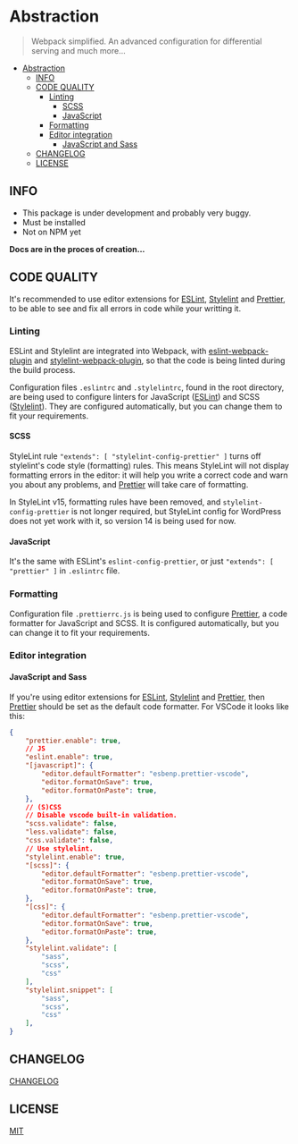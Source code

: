 # Abstraction

> Webpack simplified. An advanced configuration for differential serving and much more...

- [Abstraction](#abstraction)
	- [INFO](#info)
	- [CODE QUALITY](#code-quality)
		- [Linting](#linting)
			- [SCSS](#scss)
			- [JavaScript](#javascript)
		- [Formatting](#formatting)
		- [Editor integration](#editor-integration)
			- [JavaScript and Sass](#javascript-and-sass)
	- [CHANGELOG](#changelog)
	- [LICENSE](#license)

## INFO

- This package is under development and probably very buggy.
- Must be installed
- Not on NPM yet

**Docs are in the proces of creation...**

## CODE QUALITY

It's recommended to use editor extensions for [ESLint](https://eslint.org/docs/latest/user-guide/integrations), [Stylelint](https://stylelint.io/) and [Prettier](https://prettier.io/docs/en/editors.html), to be able to see and fix all errors in code while your writting it.

### Linting

ESLint and Stylelint are integrated into Webpack, with [eslint-webpack-plugin](https://www.npmjs.com/package/eslint-webpack-plugin) and [stylelint-webpack-plugin](https://www.npmjs.com/package/stylelint-webpack-plugin), so that the code is being linted during the build process.

Configuration files `.eslintrc` and `.stylelintrc`, found in the root directory, are being used to configure linters for JavaScript ([ESLint](https://eslint.org/docs/latest/user-guide/integrations)) and SCSS ([Stylelint](https://stylelint.io/)). They are configured automatically, but you can change them to fit your requirements.

#### SCSS

StyleLint rule `"extends": [ "stylelint-config-prettier" ]` turns off stylelint's code style (formatting) rules. This means StyleLint will not display formatting errors in the editor: it will help you write a correct code and warn you about any problems, and [Prettier](https://prettier.io/docs/en/editors.html) will take care of formatting.

In StyleLint v15, formatting rules have been removed, and `stylelint-config-prettier` is not longer required, but StyleLint config for WordPress does not yet work with it, so version 14 is being used for now.

#### JavaScript

It's the same with ESLint's `eslint-config-prettier`, or just `"extends": [ "prettier" ]` in `.eslintrc` file.

### Formatting

Configuration file `.prettierrc.js` is being used to configure [Prettier](https://prettier.io/docs/en/editors.html), a code formatter for JavaScript and SCSS. It is configured automatically, but you can change it to fit your requirements.

### Editor integration

#### JavaScript and Sass

If you're using editor extensions for [ESLint](https://eslint.org/docs/latest/user-guide/integrations), [Stylelint](https://stylelint.io/) and [Prettier](https://prettier.io/docs/en/editors.html), then [Prettier](https://prettier.io/docs/en/editors.html) should be set as the default code formatter. For VSCode it looks like this:

```json
{
	"prettier.enable": true,
	// JS
	"eslint.enable": true,
	"[javascript]": {
		"editor.defaultFormatter": "esbenp.prettier-vscode",
		"editor.formatOnSave": true,
		"editor.formatOnPaste": true,
	},
	// (S)CSS
	// Disable vscode built-in validation.
	"scss.validate": false,
	"less.validate": false,
	"css.validate": false,
	// Use stylelint.
	"stylelint.enable": true,
	"[scss]": {
		"editor.defaultFormatter": "esbenp.prettier-vscode",
		"editor.formatOnSave": true,
		"editor.formatOnPaste": true,
	},
	"[css]": {
		"editor.defaultFormatter": "esbenp.prettier-vscode",
		"editor.formatOnSave": true,
		"editor.formatOnPaste": true,
	},
	"stylelint.validate": [
		"sass",
		"scss",
		"css"
	],
	"stylelint.snippet": [
		"sass",
		"scss",
		"css"
	],
}
```

## CHANGELOG

[CHANGELOG](CHANGELOG.md)

## LICENSE

[MIT](LICENSE)
